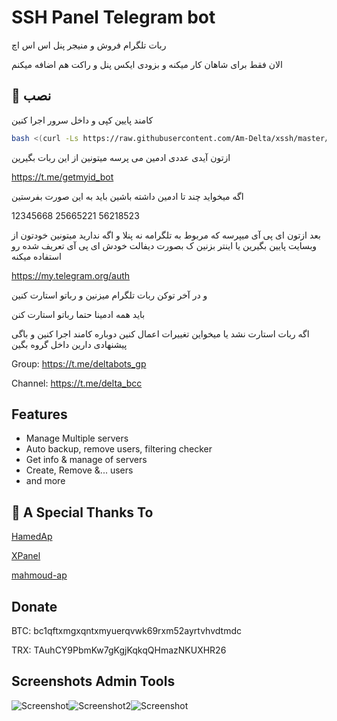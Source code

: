 # SSH Panel Telegram bot

ربات تلگرام فروش و منیجر پنل اس اس اچ

الان فقط برای شاهان کار میکنه و 
بزودی ایکس پنل و راکت هم اضافه میکنم
## 🔗 نصب

کامند پایین کپی و داخل سرور اجرا کنین
```bash
bash <(curl -Ls https://raw.githubusercontent.com/Am-Delta/xssh/master/install.sh)
```
ازتون آیدی عددی ادمین می پرسه میتونین از این ربات بگیرین

https://t.me/getmyid_bot

اگه میخواید چند تا ادمین داشته باشین باید به این صورت بفرستین

12345668 25665221 56218523


بعد ازتون ای پی آی میپرسه که مربوط به تلگرامه نه پنلا و اگه ندارید میتونین خودتون از وبسایت پایین بگیرین  یا اینتر بزنین ک بصورت دیفالت خودش ای پی آی تعریف شده رو استفاده میکنه 

https://my.telegram.org/auth

و در آخر توکن ربات تلگرام میزنین و رباتو استارت کنین

باید همه ادمینا حتما رباتو استارت کنن


اگه ربات استارت نشد یا میخواین تغییرات اعمال کنین دوباره کامند اجرا کنین و باگی پیشنهادی دارین داخل گروه بگین

Group: https://t.me/deltabots_gp

Channel: https://t.me/delta_bcc

## Features

- Manage Multiple servers
- Auto backup, remove users, filtering checker
- Get info & manage of servers
- Create, Remove &... users
- and more
 


## 🔗 A Special Thanks To
[HamedAp](https://github.com/HamedAp)

[XPanel](https://github.com/xpanel-cp/XPanel-SSH-User-Management)

[mahmoud-ap](https://github.com/mahmoud-ap/rocket-ssh)


## Donate

BTC: bc1qftxmgxqntxmyuerqvwk69rxm52ayrtvhvdtmdc

TRX: TAuhCY9PbmKw7gKgjKqkqQHmazNKUXHR26


## Screenshots Admin Tools

![Screenshot](https://i.ibb.co/nzsh4t5/Screenshot-2023-10-02-165554.png)![Screenshot2](https://i.ibb.co/G9F9YMs/Screenshot-2023-10-02-165608.png)![Screenshot](https://i.ibb.co/QmCQfQC/Screenshot-2023-10-02-165632.png)
